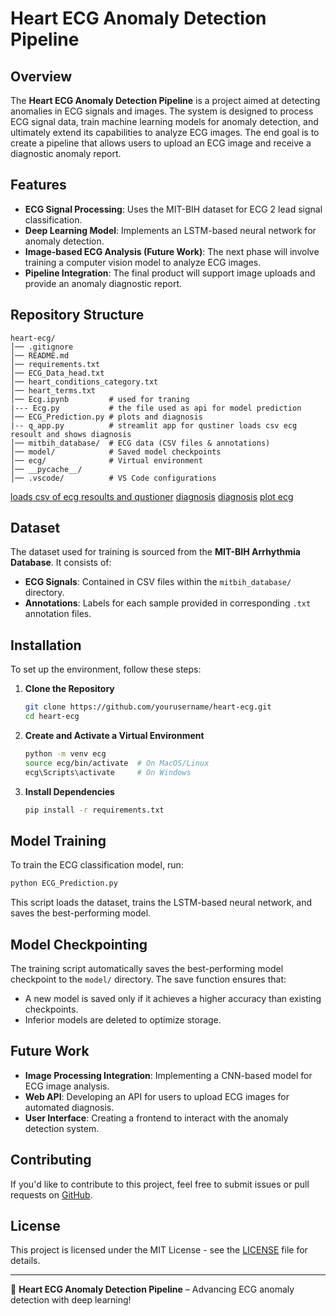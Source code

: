 # Heart ECG Anomaly Detection Pipeline

## Overview
The **Heart ECG Anomaly Detection Pipeline** is a project aimed at detecting anomalies in ECG signals and images. The system is designed to process ECG signal data, train machine learning models for anomaly detection, and ultimately extend its capabilities to analyze ECG images. The end goal is to create a pipeline that allows users to upload an ECG image and receive a diagnostic anomaly report.

## Features
- **ECG Signal Processing**: Uses the MIT-BIH dataset for ECG 2 lead signal classification.
- **Deep Learning Model**: Implements an LSTM-based neural network for anomaly detection.
- **Image-based ECG Analysis (Future Work)**: The next phase will involve training a computer vision model to analyze ECG images.
- **Pipeline Integration**: The final product will support image uploads and provide an anomaly diagnostic report.

## Repository Structure
```
heart-ecg/
│── .gitignore
│── README.md
│── requirements.txt
│── ECG_Data_head.txt
│── heart_conditions_category.txt
│── heart_terms.txt
│── Ecg.ipynb         # used for traning
|--- Ecg.py           # the file used as api for model prediction
│── ECG_Prediction.py # plots and diagnosis
|-- q_app.py          # streamlit app for qustiner loads csv ecg resoult and shows diagnosis
│── mitbih_database/  # ECG data (CSV files & annotations)
│── model/            # Saved model checkpoints
│── ecg/              # Virtual environment
│── __pycache__/
│── .vscode/          # VS Code configurations
```
[loads csv of ecg resoults and qustioner](\screenshots\Screenshot_180018.png)
[diagnosis](\screenshots\Screenshot_175351.png)
[diagnosis](\screenshots\Screenshot_175918.png)
[plot ecg](\screenshots\Screenshot_180018.png)

## Dataset
The dataset used for training is sourced from the **MIT-BIH Arrhythmia Database**. It consists of:
- **ECG Signals**: Contained in CSV files within the `mitbih_database/` directory.
- **Annotations**: Labels for each sample provided in corresponding `.txt` annotation files.

## Installation
To set up the environment, follow these steps:

1. **Clone the Repository**
   ```sh
   git clone https://github.com/yourusername/heart-ecg.git
   cd heart-ecg
   ```

2. **Create and Activate a Virtual Environment**
   ```sh
   python -m venv ecg
   source ecg/bin/activate  # On MacOS/Linux
   ecg\Scripts\activate     # On Windows
   ```

3. **Install Dependencies**
   ```sh
   pip install -r requirements.txt
   ```

## Model Training
To train the ECG classification model, run:
```sh
python ECG_Prediction.py
```
This script loads the dataset, trains the LSTM-based neural network, and saves the best-performing model.

## Model Checkpointing
The training script automatically saves the best-performing model checkpoint to the `model/` directory. The save function ensures that:
- A new model is saved only if it achieves a higher accuracy than existing checkpoints.
- Inferior models are deleted to optimize storage.

## Future Work
- **Image Processing Integration**: Implementing a CNN-based model for ECG image analysis.
- **Web API**: Developing an API for users to upload ECG images for automated diagnosis.
- **User Interface**: Creating a frontend to interact with the anomaly detection system.

## Contributing
If you'd like to contribute to this project, feel free to submit issues or pull requests on [GitHub](https://github.com/yourusername/heart-ecg).

## License
This project is licensed under the MIT License - see the [LICENSE](LICENSE) file for details.

---
🚀 **Heart ECG Anomaly Detection Pipeline** – Advancing ECG anomaly detection with deep learning!

